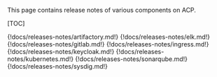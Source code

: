 This page contains release notes of various components on ACP.

[TOC]

{!docs/releases-notes/artifactory.md!}
{!docs/releases-notes/elk.md!}
{!docs/releases-notes/gitlab.md!}
{!docs/releases-notes/ingress.md!}
{!docs/releases-notes/keycloak.md!}
{!docs/releases-notes/kubernetes.md!}
{!docs/releases-notes/sonarqube.md!}
{!docs/releases-notes/sysdig.md!}
